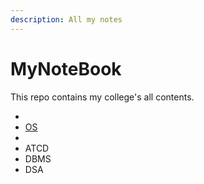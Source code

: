 ```yaml
---
description: All my notes
---
```


# MyNoteBook

This repo contains my college's all contents.

* <!--[OS](https://app.gitbook.com/s/eIYcGX9Wo81bwTSsTa84/)-->
* [OS](https://github.com/Saurabh-pec/MyNoteBook/blob/main/OS-%20ppt%20(Saurabh)%20%20(1).pdf)
* 
* ATCD
* DBMS
* DSA
